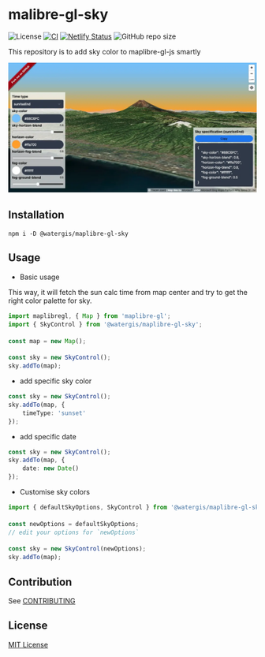 # malibre-gl-sky

![License](https://img.shields.io/github/license/watergis/maplibre-gl-sky)
[![CI](https://github.com/watergis/maplibre-gl-sky/actions/workflows/ci.yml/badge.svg)](https://github.com/watergis/maplibre-gl-sky/actions/workflows/ci.yml)
[![Netlify Status](https://api.netlify.com/api/v1/badges/d8d3c213-ee53-442b-b644-c2624c8f8062/deploy-status)](https://app.netlify.com/sites/maplibre-gl-sky/deploys)
![GitHub repo size](https://img.shields.io/github/repo-size/watergis/maplibre-gl-sky)

This repository is to add sky color to maplibre-gl-js smartly

![plugin-image](./sites/demo/static/assets/plugin-overview.webp)

## Installation

```shell
npm i -D @watergis/maplibre-gl-sky
```

## Usage

- Basic usage

This way, it will fetch the sun calc time from map center and try to get the right color palette for sky.

```ts
import maplibregl, { Map } from 'maplibre-gl';
import { SkyControl } from '@watergis/maplibre-gl-sky';

const map = new Map();

const sky = new SkyControl();
sky.addTo(map);
```

- add specific sky color

```ts
const sky = new SkyControl();
sky.addTo(map, {
	timeType: 'sunset'
});
```

- add specific date

```ts
const sky = new SkyControl();
sky.addTo(map, {
	date: new Date()
});
```

- Customise sky colors

```ts
import { defaultSkyOptions, SkyControl } from '@watergis/maplibre-gl-sky';

const newOptions = defaultSkyOptions;
// edit your options for `newOptions`

const sky = new SkyControl(newOptions);
sky.addTo(map);
```

## Contribution

See [CONTRIBUTING](./CONTRIBUTING.md)

## License

[MIT License](LICENSE)
